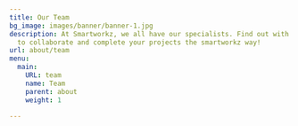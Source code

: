 ```yaml
---
title: Our Team
bg_image: images/banner/banner-1.jpg
description: At Smartworkz, we all have our specialists. Find out with whom you want
  to collaborate and complete your projects the smartworkz way!
url: about/team
menu:
  main:
    URL: team
    name: Team
    parent: about
    weight: 1

---
```

